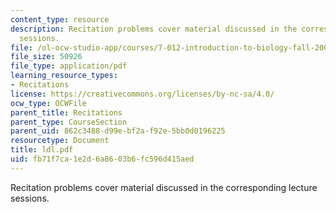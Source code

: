 ```yaml
---
content_type: resource
description: Recitation problems cover material discussed in the corresponding lecture
  sessions.
file: /ol-ocw-studio-app/courses/7-012-introduction-to-biology-fall-2004/fb71f7ca1e2d6a8603b6fc596d415aed_ldl.pdf
file_size: 50926
file_type: application/pdf
learning_resource_types:
- Recitations
license: https://creativecommons.org/licenses/by-nc-sa/4.0/
ocw_type: OCWFile
parent_title: Recitations
parent_type: CourseSection
parent_uid: 862c3488-d99e-bf2a-f92e-5bb0d0196225
resourcetype: Document
title: ldl.pdf
uid: fb71f7ca-1e2d-6a86-03b6-fc596d415aed
---
```

Recitation problems cover material discussed in the corresponding lecture sessions.